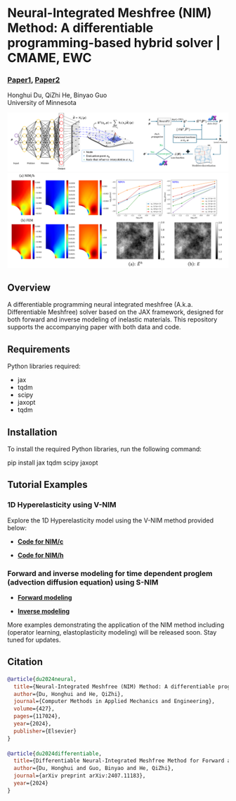 # Neural-Integrated Meshfree (NIM) Method: A differentiable programming-based hybrid solver | CMAME, EWC

### [Paper1](https://www.sciencedirect.com/science/article/pii/S0045782524002809), [Paper2](https://arxiv.org/abs/2407.11183)

Honghui Du, QiZhi He, Binyao Guo<br>
University of Minnesota<br>

![NIM](docs/architecture.png)
![example](docs/result_example.png)
## Overview
A differentiable programming neural integrated meshfree (A.k.a. Differentiable Meshfree) solver based on the JAX framework, designed for both forward and inverse modeling of inelastic materials. This repository supports the accompanying paper with both data and code.
## Requirements

Python libraries required:
- jax
- tqdm
- scipy
- jaxopt
- tqdm

## Installation
To install the required Python libraries, run the following command:

pip install jax tqdm scipy jaxopt

## Tutorial Examples

### 1D Hyperelasticity using V-NIM
Explore the 1D Hyperelasticity model using the V-NIM method provided below:
- **[Code for NIM/c](1D_hyperelasticity/NIM-C_1D_hyperelasticity_Tutorial.ipynb)**

- **[Code for NIM/h](1D_hyperelasticity/NIM-H_1D_hyperelasticity_Tutorial.ipynb)**

### Forward and inverse modeling for time dependent proglem (advection diffusion equation) using S-NIM

- **[Forward modeling](Advection_diffusion_equation_forward/JAX_SNIM_ADE_forward.py)**

- **[Inverse modeling](Advection_diffusion_equation_inverse/JAX_SNIM_ADE_inverse.py)**

More examples demonstrating the application of the NIM method including (operator learning, elastoplasticity modeling) will be released soon. Stay tuned for updates.

## Citation

```bibtex
@article{du2024neural,
  title={Neural-Integrated Meshfree (NIM) Method: A differentiable programming-based hybrid solver for computational mechanics},
  author={Du, Honghui and He, QiZhi},
  journal={Computer Methods in Applied Mechanics and Engineering},
  volume={427},
  pages={117024},
  year={2024},
  publisher={Elsevier}
}

@article{du2024differentiable,
  title={Differentiable Neural-Integrated Meshfree Method for Forward and Inverse Modeling of Finite Strain Hyperelasticity},
  author={Du, Honghui and Guo, Binyao and He, QiZhi},
  journal={arXiv preprint arXiv:2407.11183},
  year={2024}
}

```
